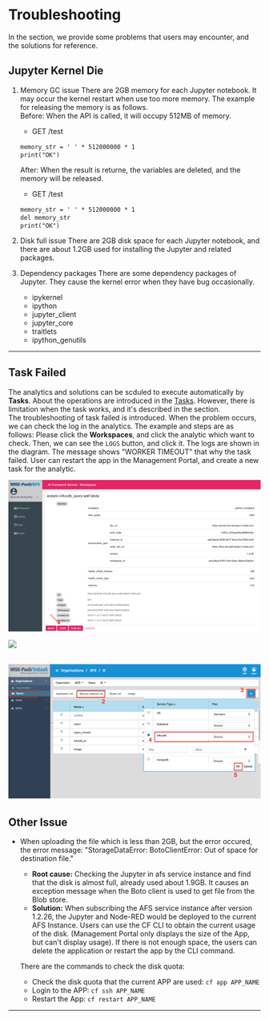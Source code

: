 # Troubleshooting
In the section, we provide some problems that users may encounter, and the solutions for reference.

## Jupyter Kernel Die

1. Memory GC issue
	There are 2GB memory for each Jupyter notebook. It may occur the kernel restart when use too more memory. The example for releasing the memory is as follows.   
	Before: When the API is called, it will occupy 512MB of memory.
	* GET /test
	```
	memory_str = ' ' * 512000000 * 1
	print("OK")
	```
	After: When the result is returne, the variables are deleted, and the memory will be released.
	* GET /test
	```
	memory_str = ' ' * 512000000 * 1
	del memory_str
	print("OK")
	```

2. Disk full issue
	There are 2GB disk space for each Jupyter notebook, and there are about 1.2GB used for installing the Jupyter and related packages. 

3. Dependency packages
	There are some dependency packages of Jupyter. They cause the kernel error when they have bug occasionally.   
	* ipykernel
	* ipython
	* jupyter_client
	* jupyter_core
	* traitlets
	* ipython_genutils

---

## Task Failed

The analytics and solutions can be scduled to execute automatically by **Tasks**. About the operations are introduced in the [Tasks](https://afs-docs.readthedocs.io/en/latest/portal/tasks.html). However, there is limitation when the task works, and it's described in the section.    
The troubleshooting of task failed is introduced. When the problem occurs, we can check the log in the analytics. The example and steps are as follows: Please click the **Workspaces**, and click the analytic which want to check. Then, we can see the `LOGS` button, and click it. The logs are shown in the diagram. The message shows "WORKER TIMEOUT" that why the task failed. User can restart the app in the Management Portal, and create a new task for the analytic.

![](../_static/images/ts/ts01.png)

![](../_static/images/⁨ts/ts02.png)

![](../_static/images/portal/scenario/1-1.png)
---
## Other Issue
* When uploading the file which is less than 2GB, but the error occured, the error message: "StorageDataError: BotoClientError: Out of space for destination file."
	* **Root cause:** Checking the Jupyter in afs service instance and find that the disk is almost full, already used about 1.9GB. It causes an exception message when the Boto client is used to get file from the Blob store.
	* **Solution:** When subscribing the AFS service instance after version 1.2.26, the Jupyter and Node-RED would be deployed to the current AFS Instance. Users can use the CF CLI to obtain the current usage of the disk. (Management Portal only displays the size of the App, but can't display usage). If there is not enough space, the users can delete the application or restart the app by the CLI command.   
    
	There are the commands to check the disk quota:
	- Check the disk quota that the current APP are used: 
		```cf app APP_NAME```
	- Login to the APP: 
		```cf ssh APP_NAME```
	- Restart the App: 
		```cf restart APP_NAME```

---





